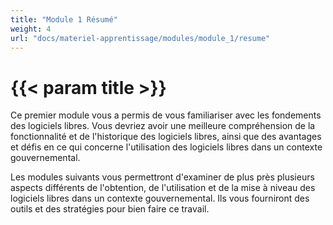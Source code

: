 ```yaml
---
title: "Module 1 Résumé"
weight: 4
url: "docs/materiel-apprentissage/modules/module_1/resume"
---
```


# {{< param title >}}

Ce premier module vous a permis de vous familiariser avec les fondements des logiciels libres. Vous devriez avoir une meilleure compréhension de la fonctionnalité et de l'historique des logiciels libres, ainsi que des avantages et défis en ce qui concerne l'utilisation des logiciels libres dans un contexte gouvernemental.

Les modules suivants vous permettront d'examiner de plus près plusieurs aspects différents de l'obtention, de l'utilisation et de la mise à niveau des logiciels libres dans un contexte gouvernemental. Ils vous fourniront des outils et des stratégies pour bien faire ce travail.
